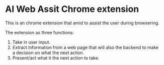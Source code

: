 # AI Web Assit Chrome extension 
This is an chrome extension that amid to assist the user during browsering.


The extension as three functions:
1. Take in user input.
2. Extract information from a web page that will also the backend to make a decision on what the next action. 
3. Present/act what it the next action to take.